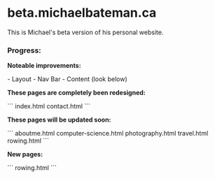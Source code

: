 # beta.michaelbateman.ca

<p>This is Michael's beta version of his personal website.</p>

<h3>Progress:</h3>

<p><b>Noteable improvements:</b></p>
<p>
	- Layout
	- Nav Bar
	- Content (look below)
</p>

<p><b>These pages are completely been redesigned:</b></p>
```
index.html
contact.html
```

<p><b>These pages will be updated soon:</b></p>
```
aboutme.html
computer-science.html
photography.html
travel.html
rowing.html
```

<p><b>New pages:</b></p>
```
rowing.html
```